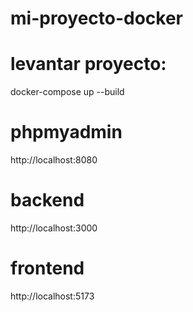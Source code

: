 # mi-proyecto-docker

# levantar proyecto:
docker-compose up --build

# phpmyadmin

http://localhost:8080

# backend

http://localhost:3000

# frontend

http://localhost:5173